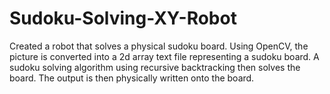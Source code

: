 # Sudoku-Solving-XY-Robot

Created a robot that solves a physical sudoku board. Using OpenCV, the picture is converted into a 2d array text file representing a sudoku board. A sudoku solving algorithm using recursive backtracking then solves the board. The output is then physically written onto the board.
